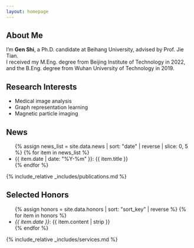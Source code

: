 ```yaml
---
layout: homepage
---
```


## About Me

I’m **Gen Shi**, a Ph.D. candidate at Beihang University, advised by Prof. Jie Tian.  
I received my M.Eng. degree from Beijing Institute of Technology in 2022, and the B.Eng. degree from Wuhan University of Technology in 2019.

## Research Interests

- Medical image analysis  
- Graph representation learning  
- Magnetic particle imaging

## News

<ul>
  {% assign news_list = site.data.news | sort: "date" | reverse | slice: 0, 5 %}
  {% for item in news_list %}
    <li>{{ item.date | date: "%Y-%m" }}: {{ item.title }}</li>
  {% endfor %}
</ul>

{% include_relative _includes/publications.md %}

## Selected Honors
<ul>
  {% assign honors = site.data.honors | sort: "sort_key" | reverse %}
  {% for item in honors %}
    <li><em>{{ item.date }}</em>: {{ item.content | strip }}</li>
  {% endfor %}
</ul>

{% include_relative _includes/services.md %}
